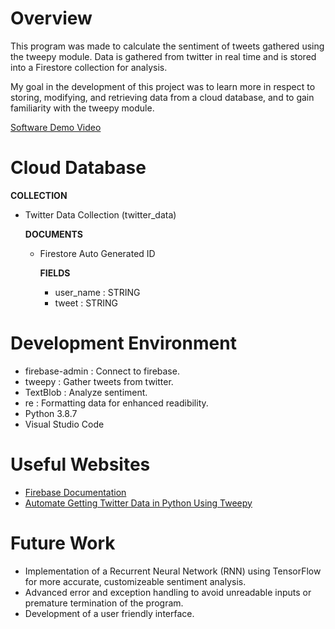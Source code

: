 # Overview
This program was made to calculate the sentiment of tweets gathered using the tweepy module. Data is gathered from twitter in real time and is stored into a Firestore collection for analysis.

My goal in the development of this project was to learn more in respect to storing, modifying, and retrieving data from a cloud database, and to gain familiarity with the tweepy module.

[Software Demo Video](https://youtu.be/iBcDAtkSl8Y)

# Cloud Database

**COLLECTION**
* Twitter Data Collection (twitter_data)

    **DOCUMENTS**

    * Firestore Auto Generated ID
        
        **FIELDS**
        * user_name : STRING
        * tweet : STRING


# Development Environment
* firebase-admin : Connect to firebase.
* tweepy : Gather tweets from twitter.
* TextBlob : Analyze sentiment.
* re : Formatting data for enhanced readibility.
* Python 3.8.7
* Visual Studio Code

# Useful Websites
* [Firebase Documentation](https://firebase.google.com/docs)
* [Automate Getting Twitter Data in Python Using Tweepy](https://www.earthdatascience.org/courses/use-data-open-source-python/intro-to-apis/twitter-data-in-python/)

# Future Work
* Implementation of a Recurrent Neural Network (RNN) using TensorFlow for more accurate, customizeable sentiment analysis.
* Advanced error and exception handling to avoid unreadable inputs or premature termination of the program.
* Development of a user friendly interface.
